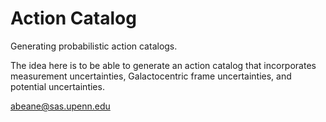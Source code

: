 # Action Catalog

Generating probabilistic action catalogs.

The idea here is to be able to generate an action catalog that incorporates
measurement uncertainties, Galactocentric frame uncertainties, and potential
uncertainties.

abeane@sas.upenn.edu

